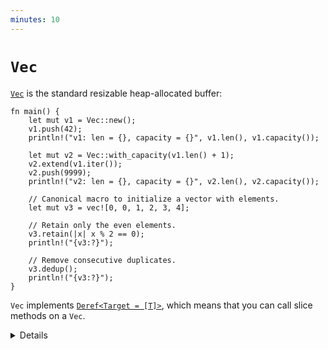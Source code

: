 ```yaml
---
minutes: 10
---
```


# `Vec`

[`Vec`][1] is the standard resizable heap-allocated buffer:

```rust,editable
fn main() {
    let mut v1 = Vec::new();
    v1.push(42);
    println!("v1: len = {}, capacity = {}", v1.len(), v1.capacity());

    let mut v2 = Vec::with_capacity(v1.len() + 1);
    v2.extend(v1.iter());
    v2.push(9999);
    println!("v2: len = {}, capacity = {}", v2.len(), v2.capacity());

    // Canonical macro to initialize a vector with elements.
    let mut v3 = vec![0, 0, 1, 2, 3, 4];

    // Retain only the even elements.
    v3.retain(|x| x % 2 == 0);
    println!("{v3:?}");

    // Remove consecutive duplicates.
    v3.dedup();
    println!("{v3:?}");
}
```

`Vec` implements [`Deref<Target = [T]>`][2], which means that you can call slice
methods on a `Vec`.

[1]: https://doc.rust-lang.org/std/vec/struct.Vec.html
[2]: https://doc.rust-lang.org/std/vec/struct.Vec.html#deref-methods-%5BT%5D

<details>

* `Vec` is a type of collection, along with `String` and `HashMap`. The data it contains is stored
  on the heap. This means the amount of data doesn't need to be  known at compile time. It can grow
  or shrink at runtime.
* Notice how `Vec<T>` is a generic type too, but you don't have to specify `T` explicitly. As always
  with Rust type inference, the `T` was established during the first `push` call.
* `vec![...]` is a canonical macro to use instead of `Vec::new()` and it supports adding initial
  elements to the vector.
* To index the vector you use `[` `]`, but they will panic if out of bounds. Alternatively, using
  `get` will return an `Option`. The `pop` function will remove the last element.
* Slices are covered on day 3. For now, students only need to know that a value
  of type `Vec` gives access to all of the documented slice methods, too.

</details>
